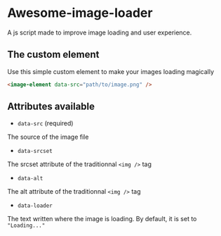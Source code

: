 # Awesome-image-loader
 
A js script made to improve image loading and user experience.


## The custom element

Use this simple custom element to make your images loading magically

```html
<image-element data-src="path/to/image.png" />
```

## Attributes available

- `data-src` (required)

The source of the image file

- `data-srcset`

The srcset attribute of the traditionnal `<img />` tag

- `data-alt`

The alt attribute of the traditionnal `<img />` tag

- `data-loader`

The text written where the image is loading.
By default, it is set to `"Loading..."`